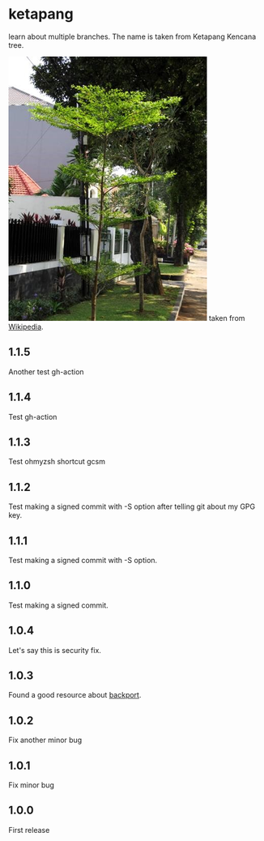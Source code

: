 # ketapang
learn about multiple branches. The name is taken from Ketapang Kencana tree.

![Ketapang Kencana](https://github.com/za/ketapang/blob/main/img/Terminalia_mantaly.jpeg) taken from
[Wikipedia](https://id.wikipedia.org/wiki/Ketapang_kencana).

## 1.1.5
Another test gh-action

## 1.1.4
Test gh-action

## 1.1.3
Test ohmyzsh shortcut gcsm

## 1.1.2
Test making a signed commit with -S option after telling git about my GPG key.

## 1.1.1
Test making a signed commit with -S option.

## 1.1.0
Test making a signed commit.

## 1.0.4
Let's say this is security fix.

## 1.0.3
Found a good resource about [backport](https://github.com/kata-containers/community/blob/main/Backport-Guide.md#introduction).

## 1.0.2
Fix another minor bug

## 1.0.1
Fix minor bug

## 1.0.0
First release
